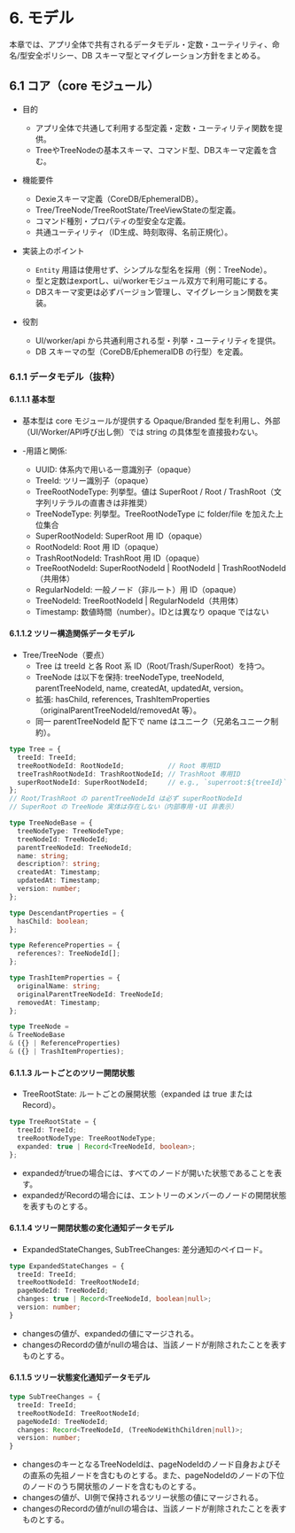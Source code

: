 # 6. モデル

本章では、アプリ全体で共有されるデータモデル・定数・ユーティリティ、命名/型安全ポリシー、DB スキーマ型とマイグレーション方針をまとめる。

## 6.1 コア（core モジュール）

- 目的
  - アプリ全体で共通して利用する型定義・定数・ユーティリティ関数を提供。
  - TreeやTreeNodeの基本スキーマ、コマンド型、DBスキーマ定義を含む。

- 機能要件
  - Dexieスキーマ定義（CoreDB/EphemeralDB）。
  - Tree/TreeNode/TreeRootState/TreeViewStateの型定義。
  - コマンド種別・プロパティの型安全な定義。
  - 共通ユーティリティ（ID生成、時刻取得、名前正規化）。

- 実装上のポイント
  - `Entity` 用語は使用せず、シンプルな型名を採用（例：TreeNode）。
  - 型と定数はexportし、ui/workerモジュール双方で利用可能にする。
  - DBスキーマ変更は必ずバージョン管理し、マイグレーション関数を実装。

- 役割
  - UI/worker/api から共通利用される型・列挙・ユーティリティを提供。
  - DB スキーマの型（CoreDB/EphemeralDB の行型）を定義。

### 6.1.1 データモデル（抜粋）


#### 6.1.1.1 基本型

- 基本型は core モジュールが提供する Opaque/Branded 型を利用し、外部（UI/Worker/API呼び出し側）では string の具体型を直接扱わない。

- -用語と関係:
  - UUID: 体系内で用いる一意識別子（opaque）
  - TreeId: ツリー識別子（opaque）
  - TreeRootNodeType: 列挙型。値は SuperRoot / Root / TrashRoot（文字列リテラルの直書きは非推奨）
  - TreeNodeType: 列挙型。TreeRootNodeType に folder/file を加えた上位集合
  - SuperRootNodeId: SuperRoot 用 ID（opaque）
  - RootNodeId: Root 用 ID（opaque）
  - TrashRootNodeId: TrashRoot 用 ID（opaque）
  - TreeRootNodeId: SuperRootNodeId | RootNodeId | TrashRootNodeId（共用体）
  - RegularNodeId: 一般ノード（非ルート）用 ID（opaque）
  - TreeNodeId: TreeRootNodeId | RegularNodeId（共用体）
  - Timestamp: 数値時間（number）。IDとは異なり opaque ではない

#### 6.1.1.2 ツリー構造関係データモデル

- Tree/TreeNode（要点）
  - Tree は treeId と各 Root 系 ID（Root/Trash/SuperRoot）を持つ。
  - TreeNode は以下を保持: treeNodeType, treeNodeId, parentTreeNodeId, name, createdAt, updatedAt, version。
  - 拡張: hasChild, references, TrashItemProperties（originalParentTreeNodeId/removedAt 等）。
  - 同一 parentTreeNodeId 配下で name はユニーク（兄弟名ユニーク制約）。


```ts
type Tree = {
  treeId: TreeId;
  treeRootNodeId: RootNodeId;           // Root 専用ID
  treeTrashRootNodeId: TrashRootNodeId; // TrashRoot 専用ID
  superRootNodeId: SuperRootNodeId;     // e.g., `superroot:${treeId}`
};
// Root/TrashRoot の parentTreeNodeId は必ず superRootNodeId
// SuperRoot の TreeNode 実体は存在しない（内部専用・UI 非表示）

type TreeNodeBase = {
  treeNodeType: TreeNodeType;
  treeNodeId: TreeNodeId;               
  parentTreeNodeId: TreeNodeId;         
  name: string;                         
  description?: string;
  createdAt: Timestamp;
  updatedAt: Timestamp; 
  version: number;
};

type DescendantProperties = {
  hasChild: boolean;
};

type ReferenceProperties = {
  references?: TreeNodeId[];
};

type TrashItemProperties = {
  originalName: string;
  originalParentTreeNodeId: TreeNodeId;
  removedAt: Timestamp;
};

type TreeNode =
& TreeNodeBase
& ({} | ReferenceProperties)
& ({} | TrashItemProperties);
```

#### 6.1.1.3 ルートごとのツリー開閉状態

  - TreeRootState: ルートごとの展開状態（expanded は true または Record）。

```ts
type TreeRootState = {
  treeId: TreeId;
  treeRootNodeType: TreeRootNodeType;
  expanded: true | Record<TreeNodeId, boolean>;
};
```
* expandedがtrueの場合には、すべてのノードが開いた状態であることを表す。
* expandedがRecordの場合には、エントリーのメンバーのノードの開閉状態を表すものとする。

#### 6.1.1.4 ツリー開閉状態の変化通知データモデル

- ExpandedStateChanges, SubTreeChanges: 差分通知のペイロード。

```ts
type ExpandedStateChanges = {
  treeId: TreeId;
  treeRootNodeId: TreeRootNodeId;
  pageNodeId: TreeNodeId;
  changes: true | Record<TreeNodeId, boolean|null>;
  version: number;
}
```
* changesの値が、expandedの値にマージされる。
* changesのRecordの値がnullの場合は、当該ノードが削除されたことを表すものとする。


#### 6.1.1.5 ツリー状態変化通知データモデル
```ts
type SubTreeChanges = {
  treeId: TreeId;
  treeRootNodeId: TreeRootNodeId;
  pageNodeId: TreeNodeId;
  changes: Record<TreeNodeId, (TreeNodeWithChildren|null)>;
  version: number;
}
```
* changesのキーとなるTreeNodeIdは、pageNodeIdのノード自身およびその直系の先祖ノードを含むものとする。また、pageNodeIdのノードの下位のノードのうち開状態のノードを含むものとする。
* changesの値が、UI側で保持されるツリー状態の値にマージされる。
* changesのRecordの値がnullの場合は、当該ノードが削除されたことを表すものとする。
